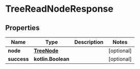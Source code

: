 
# TreeReadNodeResponse

## Properties
| Name | Type | Description | Notes |
| ------------ | ------------- | ------------- | ------------- |
| **node** | [**TreeNode**](TreeNode.md) |  |  [optional] |
| **success** | **kotlin.Boolean** |  |  [optional] |
